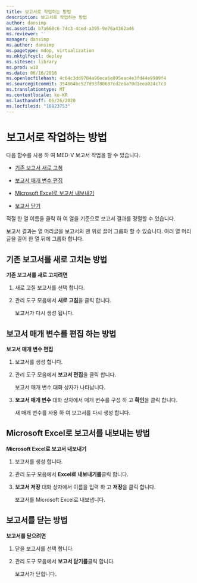 ```yaml
---
title: 보고서로 작업하는 방법
description: 보고서로 작업하는 방법
author: dansimp
ms.assetid: b7a660c6-74c3-4ced-a395-9e76a4362a46
ms.reviewer: ''
manager: dansimp
ms.author: dansimp
ms.pagetype: mdop, virtualization
ms.mktglfcycl: deploy
ms.sitesec: library
ms.prod: w10
ms.date: 06/16/2016
ms.openlocfilehash: 4c64c3dd9704a90eca6e895eac4e3fd44e9989f4
ms.sourcegitcommit: 354664bc527d93f80687cd2eba70d1eea024c7c3
ms.translationtype: MT
ms.contentlocale: ko-KR
ms.lasthandoff: 06/26/2020
ms.locfileid: "10823753"
---
```

# 보고서로 작업하는 방법


다음 함수를 사용 하 여 MED-V 보고서 작업을 할 수 있습니다.

-   [기존 보고서 새로 고침](#bkmk-howtorefreshanexistingreport)

-   [보고서 매개 변수 편집](#bkmk-howtoeditreportparameters)

-   [Microsoft Excel로 보고서 내보내기](#bkmk-howtoexportareporttoexcel)

-   [보고서 닫기](#bkmk-howtocoseareport)

적절 한 열 이름을 클릭 하 여 열을 기준으로 보고서 결과를 정렬할 수 있습니다.

보고서 결과는 열 머리글을 보고서의 맨 위로 끌어 그룹화 할 수 있습니다. 여러 열 머리글을 끌어 한 열 뒤에 그룹화 합니다.

## <a href="" id="bkmk-howtorefreshanexistingreport"></a>기존 보고서를 새로 고치는 방법


**기존 보고서를 새로 고치려면**

1.  새로 고칠 보고서를 선택 합니다.

2.  관리 도구 모음에서 **새로 고침**을 클릭 합니다.

    보고서가 다시 생성 됩니다.

## <a href="" id="bkmk-howtoeditreportparameters"></a>보고서 매개 변수를 편집 하는 방법


**보고서 매개 변수 편집**

1.  보고서를 생성 합니다.

2.  관리 도구 모음에서 **보고서 편집**을 클릭 합니다.

    보고서 매개 변수 대화 상자가 나타납니다.

3.  **보고서 매개 변수** 대화 상자에서 매개 변수를 구성 하 고 **확인**을 클릭 합니다.

    새 매개 변수를 사용 하 여 보고서를 다시 생성 합니다.

## <a href="" id="bkmk-howtoexportareporttoexcel"></a>Microsoft Excel로 보고서를 내보내는 방법


**Microsoft Excel로 보고서 내보내기**

1.  보고서를 생성 합니다.

2.  관리 도구 모음에서 **Excel로 내보내기를**클릭 합니다.

3.  **보고서 저장** 대화 상자에서 이름을 입력 하 고 **저장**을 클릭 합니다.

    보고서를 Microsoft Excel로 내보냅니다.

## <a href="" id="bkmk-howtocoseareport"></a>보고서를 닫는 방법


**보고서를 닫으려면**

1.  닫을 보고서를 선택 합니다.

2.  관리 도구 모음에서 **보고서 닫기를**클릭 합니다.

    보고서가 닫힙니다.

 

 





